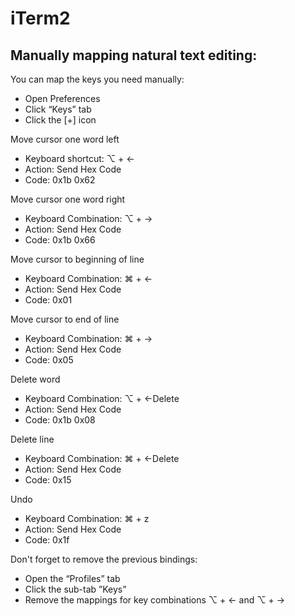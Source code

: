 # iTerm2

## Manually mapping natural text editing:

You can map the keys you need manually:
  * Open Preferences
  * Click “Keys” tab
  * Click the \[+\] icon

Move cursor one word left
  * Keyboard shortcut: ⌥ + ←
  * Action: Send Hex Code
  * Code: 0x1b 0x62

Move cursor one word right
  * Keyboard Combination: ⌥ + →
  * Action: Send Hex Code
  * Code: 0x1b 0x66

Move cursor to beginning of line
  * Keyboard Combination: ⌘ + ←
  * Action: Send Hex Code
  * Code: 0x01

Move cursor to end of line
  * Keyboard Combination: ⌘ + →
  * Action: Send Hex Code
  * Code: 0x05

Delete word
  * Keyboard Combination: ⌥ + ←Delete
  * Action: Send Hex Code
  * Code: 0x1b 0x08

Delete line
  * Keyboard Combination: ⌘ + ←Delete
  * Action: Send Hex Code
  * Code: 0x15

Undo
  * Keyboard Combination: ⌘ + z
  * Action: Send Hex Code
  * Code: 0x1f

Don't forget to remove the previous bindings:
  * Open the “Profiles” tab
  * Click the sub-tab ”Keys”
  * Remove the mappings for key combinations ⌥ + ← and ⌥ + →
